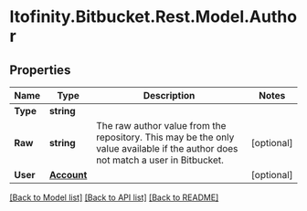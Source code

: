 # Itofinity.Bitbucket.Rest.Model.Author
## Properties

Name | Type | Description | Notes
------------ | ------------- | ------------- | -------------
**Type** | **string** |  | 
**Raw** | **string** | The raw author value from the repository. This may be the only value available if the author does not match a user in Bitbucket. | [optional] 
**User** | [**Account**](Account.md) |  | [optional] 

[[Back to Model list]](../README.md#documentation-for-models) [[Back to API list]](../README.md#documentation-for-api-endpoints) [[Back to README]](../README.md)

